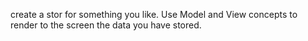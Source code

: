 create a stor for something you like. Use Model and View concepts to render to the screen the data you have stored. 

